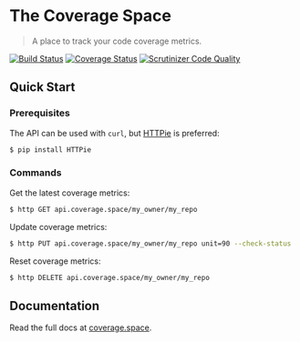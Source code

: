 # The Coverage Space

> A place to track your code coverage metrics.

[![Build Status](https://img.shields.io/circleci/project/github/jacebrowning/coverage-space/master.svg)](https://circleci.com/gh/jacebrowning/coverage-space)
[![Coverage Status](http://img.shields.io/coveralls/jacebrowning/coverage-space/master.svg)](https://coveralls.io/r/jacebrowning/coverage-space)
[![Scrutinizer Code Quality](http://img.shields.io/scrutinizer/g/jacebrowning/coverage-space.svg)](https://scrutinizer-ci.com/g/jacebrowning/coverage-space/?branch=master)

## Quick Start

### Prerequisites

The API can be used with `curl`, but [HTTPie](https://github.com/jkbrzt/httpie) is preferred:

```sh
$ pip install HTTPie
```

### Commands

Get the latest coverage metrics:

```sh
$ http GET api.coverage.space/my_owner/my_repo
```

Update coverage metrics:

```sh
$ http PUT api.coverage.space/my_owner/my_repo unit=90 --check-status
```

Reset coverage metrics:

```sh
$ http DELETE api.coverage.space/my_owner/my_repo
```

## Documentation

Read the full docs at [coverage.space](https://coverage.space).
